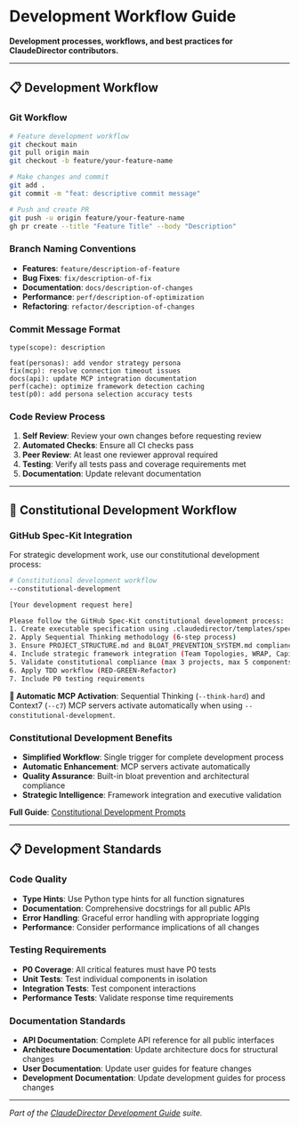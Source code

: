 # Development Workflow Guide

**Development processes, workflows, and best practices for ClaudeDirector contributors.**

---

## 📋 **Development Workflow**

### **Git Workflow**
```bash
# Feature development workflow
git checkout main
git pull origin main
git checkout -b feature/your-feature-name

# Make changes and commit
git add .
git commit -m "feat: descriptive commit message"

# Push and create PR
git push -u origin feature/your-feature-name
gh pr create --title "Feature Title" --body "Description"
```

### **Branch Naming Conventions**
- **Features**: `feature/description-of-feature`
- **Bug Fixes**: `fix/description-of-fix`
- **Documentation**: `docs/description-of-changes`
- **Performance**: `perf/description-of-optimization`
- **Refactoring**: `refactor/description-of-changes`

### **Commit Message Format**
```
type(scope): description

feat(personas): add vendor strategy persona
fix(mcp): resolve connection timeout issues
docs(api): update MCP integration documentation
perf(cache): optimize framework detection caching
test(p0): add persona selection accuracy tests
```

### **Code Review Process**
1. **Self Review**: Review your own changes before requesting review
2. **Automated Checks**: Ensure all CI checks pass
3. **Peer Review**: At least one reviewer approval required
4. **Testing**: Verify all tests pass and coverage requirements met
5. **Documentation**: Update relevant documentation

---

## 🎯 **Constitutional Development Workflow**

### **GitHub Spec-Kit Integration**
For strategic development work, use our constitutional development process:

```bash
# Constitutional development workflow
--constitutional-development

[Your development request here]

Please follow the GitHub Spec-Kit constitutional development process:
1. Create executable specification using .claudedirector/templates/spec-template.md
2. Apply Sequential Thinking methodology (6-step process)
3. Ensure PROJECT_STRUCTURE.md and BLOAT_PREVENTION_SYSTEM.md compliance
4. Include strategic framework integration (Team Topologies, WRAP, Capital Allocation)
5. Validate constitutional compliance (max 3 projects, max 5 components)
6. Apply TDD workflow (RED-GREEN-Refactor)
7. Include P0 testing requirements
```

**🔧 Automatic MCP Activation**: Sequential Thinking (`--think-hard`) and Context7 (`--c7`) MCP servers activate automatically when using `--constitutional-development`.

### **Constitutional Development Benefits**
- **Simplified Workflow**: Single trigger for complete development process
- **Automatic Enhancement**: MCP servers activate automatically
- **Quality Assurance**: Built-in bloat prevention and architectural compliance
- **Strategic Intelligence**: Framework integration and executive validation

**Full Guide**: [Constitutional Development Prompts](CONSTITUTIONAL_DEVELOPMENT_PROMPTS.md)

---

## 📋 **Development Standards**

### **Code Quality**
- **Type Hints**: Use Python type hints for all function signatures
- **Documentation**: Comprehensive docstrings for all public APIs
- **Error Handling**: Graceful error handling with appropriate logging
- **Performance**: Consider performance implications of all changes

### **Testing Requirements**
- **P0 Coverage**: All critical features must have P0 tests
- **Unit Tests**: Test individual components in isolation
- **Integration Tests**: Test component interactions
- **Performance Tests**: Validate response time requirements

### **Documentation Standards**
- **API Documentation**: Complete API reference for all public interfaces
- **Architecture Documentation**: Update architecture docs for structural changes
- **User Documentation**: Update user guides for feature changes
- **Development Documentation**: Update development guides for process changes

---

*Part of the [ClaudeDirector Development Guide](../DEVELOPMENT_GUIDE.md) suite.*
